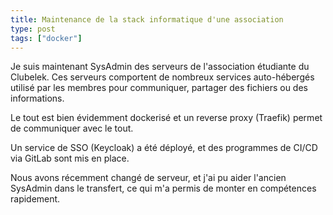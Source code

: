 ```yaml
---
title: Maintenance de la stack informatique d'une association
type: post
tags: ["docker"]
---
```


Je suis maintenant SysAdmin des serveurs de l'association étudiante du Clubelek. Ces serveurs comportent de nombreux services auto-hébergés utilisé par les membres pour communiquer, partager des fichiers ou des informations.

Le tout est bien évidemment dockerisé et un reverse proxy (Traefik) permet de communiquer avec le tout.

Un service de SSO (Keycloak) a été déployé, et des programmes de CI/CD via GitLab sont mis en place.

Nous avons récemment changé de serveur, et j'ai pu aider l'ancien SysAdmin dans le transfert, ce qui m'a permis de monter en compétences rapidement.